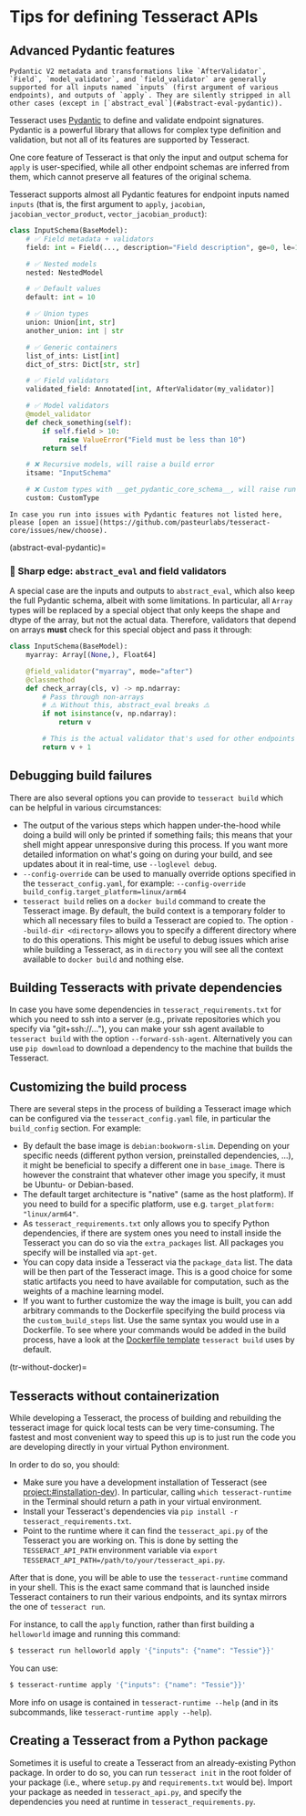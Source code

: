 # Tips for defining Tesseract APIs

## Advanced Pydantic features

```{warning}
Pydantic V2 metadata and transformations like `AfterValidator`, `Field`, `model_validator`, and `field_validator` are generally supported for all inputs named `inputs` (first argument of various endpoints), and outputs of `apply`. They are silently stripped in all other cases (except in [`abstract_eval`](#abstract-eval-pydantic)).
```

Tesseract uses [Pydantic](https://docs.pydantic.dev/latest/) to define and validate endpoint signatures. Pydantic is a powerful library that allows for complex type definition and validation, but not all of its features are supported by Tesseract.

One core feature of Tesseract is that only the input and output schema for `apply` is user-specified, while all other endpoint schemas are inferred from them, which cannot preserve all features of the original schema.

Tesseract supports almost all Pydantic features for endpoint inputs named `inputs` (that is, the first argument to `apply`, `jacobian`, `jacobian_vector_product`, `vector_jacobian_product`):

```python
class InputSchema(BaseModel):
    # ✅ Field metadata + validators
    field: int = Field(..., description="Field description", ge=0, le=10)

    # ✅ Nested models
    nested: NestedModel

    # ✅ Default values
    default: int = 10

    # ✅ Union types
    union: Union[int, str]
    another_union: int | str

    # ✅ Generic containers
    list_of_ints: List[int]
    dict_of_strs: Dict[str, str]

    # ✅ Field validators
    validated_field: Annotated[int, AfterValidator(my_validator)]

    # ✅ Model validators
    @model_validator
    def check_something(self):
        if self.field > 10:
            raise ValueError("Field must be less than 10")
        return self

    # ❌ Recursive models, will raise a build error
    itsame: "InputSchema"

    # ❌ Custom types with __get_pydantic_core_schema__, will raise runtime errors
    custom: CustomType

```

```{note}
In case you run into issues with Pydantic features not listed here, please [open an issue](https://github.com/pasteurlabs/tesseract-core/issues/new/choose).
```

(abstract-eval-pydantic)=
### 🔪 Sharp edge: `abstract_eval` and field validators

A special case are the inputs and outputs to `abstract_eval`, which also keep the full Pydantic schema, albeit with some limitations. In particular, all `Array` types will be replaced by a special object that only keeps the shape and dtype of the array, but not the actual data. Therefore, validators that depend on arrays **must** check for this special object and pass it through:

```python
class InputSchema(BaseModel):
    myarray: Array[(None,), Float64]

    @field_validator("myarray", mode="after")
    @classmethod
    def check_array(cls, v) -> np.ndarray:
        # Pass through non-arrays
        # ⚠️ Without this, abstract_eval breaks ⚠️
        if not isinstance(v, np.ndarray):
            return v

        # This is the actual validator that's used for other endpoints
        return v + 1
```

## Debugging build failures

There are also several options you can provide to `tesseract build` which can be helpful in
various circumstances:
- The output of the various steps which happen under-the-hood while doing a build will
 only be printed if something fails; this means that your shell might appear unresponsive
 during this process. If you want more detailed information on what's going on during your
 build, and see updates about it in real-time, use `--loglevel debug`.
- `--config-override` can be used to manually override options specified in the `tesseract_config.yaml`,
 for example: `--config-override build_config.target_platform=linux/arm64`
- `tesseract build` relies on a `docker build` command to create the Tesseract image. By
 default, the build context is a temporary folder to which all necessary files to build a Tesseract
 are copied to. The option `--build-dir <directory>` allows you to specify a different
 directory where to do this operations. This might be useful to debug issues which
 arise while building a Tesseract, as in `directory` you will see all the context available to
 `docker build` and nothing else.

## Building Tesseracts with private dependencies

In case you have some dependencies in `tesseract_requirements.txt` for which you need to
ssh into a server (e.g., private repositories which you specify via "git+ssh://..."),
you can make your ssh agent available to `tesseract build` with the option
`--forward-ssh-agent`. Alternatively you can use `pip download` to download a dependency
to the machine that builds the Tesseract.

## Customizing the build process

There are several steps in the process of building a Tesseract image
which can be configured via the `tesseract_config.yaml` file, in particular the `build_config` section.
For example:
  - By default the base image is `debian:bookworm-slim`.
    Depending on your specific needs (different python version,
    preinstalled dependencies, ...), it might be beneficial to
    specify a different one in `base_image`.
    There is however the constraint that
    whatever other image you specify, it must be Ubuntu- or
    Debian-based.
  - The default target architecture is "native" (same as the host platform).
    If you need to build for a specific platform, use e.g. `target_platform: "linux/arm64"`.
  - As `tesseract_requirements.txt` only allows you to specify Python
    dependencies, if there are system ones you need to install inside
    the Tesseract you can do so via the `extra_packages` list. All
    packages you specify will be installed via `apt-get`.
  - You can copy data inside a Tesseract via the `package_data` list.
    The data will be then part of the Tesseract image. This is a
    good choice for some static artifacts you need to have available
    for computation, such as the weights of a machine learning model.
  - If you want to further customize the way the image is built,
    you can add arbitrary commands to the Dockerfile specifying
    the build process via the `custom_build_steps` list. Use
    the same syntax you would use in a Dockerfile. To see where your
    commands would be added in the build process, have a look at
    the [Dockerfile template](https://github.com/pasteurlabs/tesseract-core/blob/main/tesseract/templates/Dockerfile.base)
    `tesseract build` uses by default.

(tr-without-docker)=
## Tesseracts without containerization

While developing a Tesseract, the process of building and rebuilding the
tesseract image for quick local tests can be very time-consuming. The fastest and most
convenient way to speed this up is to just run the code you are developing directly
in your virtual Python environment.

In order to do so, you should:
  - Make sure you have a development installation of Tesseract (see <project:#installation-dev>).
    In particular, calling `which tesseract-runtime` in the Terminal should return a path in your
    virtual environment.
  - Install your Tesseract's dependencies via `pip install -r tesseract_requirements.txt`.
  - Point to the runtime where it can find the `tesseract_api.py` of the Tesseract you are working on.
    This is done by setting the `TESSERACT_API_PATH` environment variable via
    `export TESSERACT_API_PATH=/path/to/your/tesseract_api.py`.

After that is done, you will be able to use the `tesseract-runtime` command in your shell.
This is the exact same command that is launched inside Tesseract containers to run their
various endpoints, and its syntax mirrors the one of `tesseract run`.

For instance, to call the `apply` function, rather than first building a `helloworld` image and running this command:

```bash
$ tesseract run helloworld apply '{"inputs": {"name": "Tessie"}}'
```

You can use:

```bash
$ tesseract-runtime apply '{"inputs": {"name": "Tessie"}}'
```

More info on usage is contained in `tesseract-runtime --help` (and in its subcommands,
like `tesseract-runtime apply --help`).

## Creating a Tesseract from a Python package

Sometimes it is useful to create a Tesseract from an already-existing
Python package. In order to do so, you can run `tesseract init` in the root folder of
your package (i.e., where `setup.py` and `requirements.txt` would be). Import your package
as needed in `tesseract_api.py`, and specify the dependencies you need at runtime in
`tesseract_requirements.py`.
